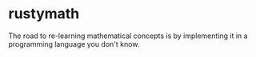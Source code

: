 # rustymath
The road to re-learning mathematical concepts is by implementing it in a programming language you don't know.
